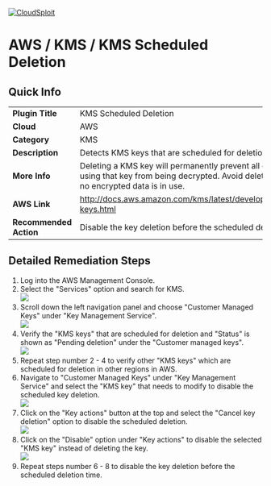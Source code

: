[![CloudSploit](https://cloudsploit.com/img/logo-new-big-text-100.png "CloudSploit")](https://cloudsploit.com)

# AWS / KMS / KMS Scheduled Deletion

## Quick Info

| | |
|-|-|
| **Plugin Title** | KMS Scheduled Deletion |
| **Cloud** | AWS |
| **Category** | KMS |
| **Description** | Detects KMS keys that are scheduled for deletion |
| **More Info** | Deleting a KMS key will permanently prevent all data encrypted using that key from being decrypted. Avoid deleting keys unless no encrypted data is in use. |
| **AWS Link** | http://docs.aws.amazon.com/kms/latest/developerguide/deleting-keys.html |
| **Recommended Action** | Disable the key deletion before the scheduled deletion time. |

## Detailed Remediation Steps
1. Log into the AWS Management Console.
2. Select the "Services" option and search for KMS. </br> <img src="/resources/aws/kms/kms-key-deletion/step2.png"/>
3. Scroll down the left navigation panel and choose "Customer Managed Keys" under "Key Management Service".</br> <img src="/resources/aws/kms/kms-key-deletion/step3.png"/>
4. Verify the "KMS keys" that are scheduled for deletion and "Status" is shown as "Pending deletion" under the "Customer managed keys".</br> <img src="/resources/aws/kms/kms-key-deletion/step4.png"/>
5. Repeat step number 2 - 4 to verify other "KMS keys" which are scheduled for deletion in other regions in AWS.</br>
6. Navigate to "Customer Managed Keys" under "Key Management Service" and select the "KMS key" that needs to modify to disable the scheduled key deletion.</br> <img src="/resources/aws/kms/kms-key-deletion/step6.png"/>
7. Click on the "Key actions" button at the top and select the "Cancel key deletion" option to disable the scheduled deletion.</br> <img src="/resources/aws/kms/kms-key-deletion/step7.png"/>
8. Click on the "Disable" option under "Key actions" to disable the selected "KMS key" instead of deleting the key.</br> <img src="/resources/aws/kms/kms-key-deletion/step8.png"/>
9. Repeat steps number 6 - 8 to disable the key deletion before the scheduled deletion time.</br>
